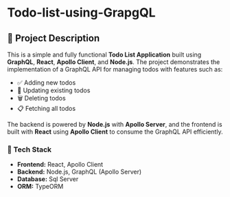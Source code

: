 ﻿# Todo-list-using-GrapgQL
## 📌 Project Description

This is a simple and fully functional **Todo List Application** built using **GraphQL**, **React**, **Apollo Client**, and **Node.js**. The project demonstrates the implementation of a GraphQL API for managing todos with features such as:

- ✅ Adding new todos
- 📝 Updating existing todos
- 🗑️ Deleting todos
- 📋 Fetching all todos

The backend is powered by **Node.js** with **Apollo Server**, and the frontend is built with **React** using **Apollo Client** to consume the GraphQL API efficiently.

### 🔧 Tech Stack
- **Frontend:** React, Apollo Client
- **Backend:** Node.js, GraphQL (Apollo Server)
- **Database:** Sql Server
- **ORM:** TypeORM
